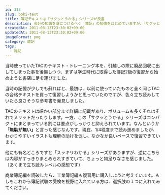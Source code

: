 ```yaml
---
id: 313
slug: boki-text
title: 簿記テキストは「サクッとうかる」シリーズが良書
description: 会計の知識を身につけるべく「簿記」の勉強をはじめていますが、「サクッとうかる」シリーズが良書でした。
createdAt: 2011-08-13T23:30:02+09:00
updatedAt: 2011-08-13T23:30:02+09:00
imageFormat: png
category: 雑記
tags:
  - 雑記
---
```


当時使っていたTACのテキスト・トレーニング本を、引越しの際に廃品回収に出してしまった事を後悔しつつ、まずは学生時代に取得した簿記2級の復習から始めようと書店に足を運びました。

当時の記憶が少しでも蘇ればと、最初は、以前に使っていたものと全く同じTACの合格テキストを買って復習しようかと思っていたのですが、色々立ち読みしていたら良さそうな参考書を発見しました。

<app-yomereba-link item-title="サクッとうかる日商2級商業簿記" img-file-name="boki2_500x500.png" author-name="桑原 知之" amazon-item-id="478101240X" kindle-item-id="B07V2FNV5K" rakuten-item-id="15707358"></app-yomereba-link>

TACのテキストは細かい部分まで詳細に記載があり、ボリュームも多くそれはそれでメリットだったりします。一方、この「サクッとうかる」シリーズはコンパクトにまとまっている割には要点がしっかりと抑えられています。なんというか<strong>「無駄が無い」</strong>と言った感じなんです。現在、1/4程度まで読み進めましたが、わかりやすいイラストも理解の助けを促し、なかなか良いペースで復習できています。

他にも有名どころですと「スッキリわかる」シリーズがありますが、逆にこちらは内容がすっきりまとめられすぎていて、ちょっと物足りなさを感じました。（あくまで立ち読みレベルの感想です）

<app-yomereba-link item-title="スッキリわかる 日商簿記2級 商業簿記" img-file-name="sboki2_500x500.png" author-name="滝澤 ななみ" amazon-item-id="4813296130" rakuten-item-id="16606082"></app-yomereba-link>

商業簿記編を読破したら、工業簿記編も復習用に購入しようと考えています。もしもこれから簿記試験の受検を視野に入れている方は、選択肢の１つに入れてみてください。
